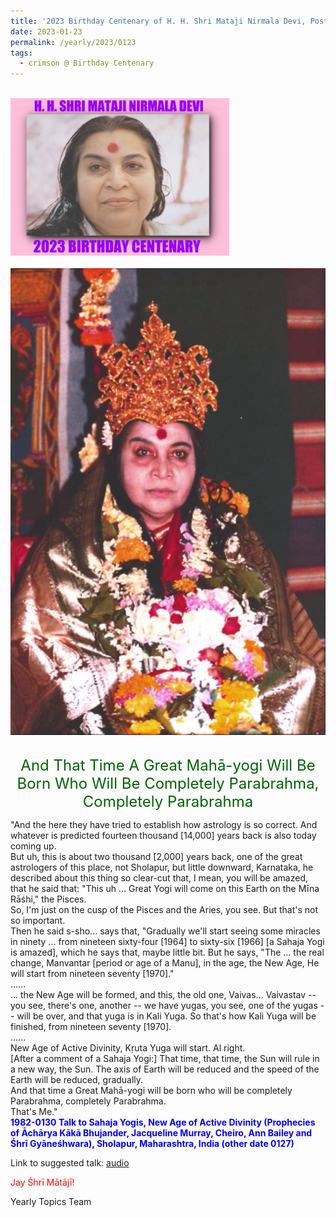 ```yaml
---
title: '2023 Birthday Centenary of H. H. Shri Mataji Nirmala Devi, Post 2'
date: 2023-01-23
permalink: /yearly/2023/0123
tags:
  - crimson @ Birthday Centenary
---
```


<br>
<div style="text-align: left"><img src="/images/100Years.jpg" width="350" /></div><br>

<div style="text-align: center"><img src="/images/image1098_Asha_Peter_Brownscombe_Collection.png" /></div>

<br>
<p style="color:DarkGreen; text-align:center">
<font size="+2"><b></b>And That Time A Great Mahā-yogi Will Be Born Who Will Be Completely Parabrahma, Completely Parabrahma<br></font>
</p>

<p>
"And the here they have tried to establish how astrology is so correct. And whatever is predicted fourteen thousand [14,000] years back is also today coming up.<br>
But uh, this is about two thousand [2,000] years back, one of the great astrologers of this place, not Sholapur, but little downward, Karnataka, he described about this thing so clear-cut that, I mean, you will be amazed, that he said that: "This uh ... Great Yogi will come on this Earth on the Mīna Rāśhi," the Pisces.<br>
So, I'm just on the cusp of the Pisces and the Aries, you see. But that's not so important.<br>
Then he said s-sho... says that, "Gradually we'll start seeing some miracles in ninety ... from nineteen sixty-four [1964] to sixty-six [1966] [a Sahaja Yogi is amazed], which he says that, maybe little bit. But he says, "The ... the real change, Manvantar [period or age of a Manu], in the age, the New Age, He will start from nineteen seventy [1970]."<br>
......<br>
... the New Age will be formed, and this, the old one, Vaivas... Vaivastav -- you see, there's one, another -- we have yugas, you see, one of the yugas -- will be over, and that yuga is in Kali Yuga. So that's how Kali Yuga will be finished, from nineteen seventy [1970].<br> 
......<br>
New Age of Active Divinity, Kṛuta Yuga will start. Al right.<br>
[After a comment of a Sahaja Yogi:] That time, that time, the Sun will rule in a new way, the Sun. The axis of Earth will be reduced and the speed of the Earth will be reduced, gradually.<br>
And that time a Great Mahā-yogi will be born who will be completely Parabrahma, completely Parabrahma.<br>
That's Me."<br>
<font color="blue"><b>1982-0130 Talk to Sahaja Yogis, New Age of Active Divinity (Prophecies of Āchārya Kākā Bhujander, Jacqueline Murray, Cheiro, Ann Bailey and Śhrī Gyāneśhwara), Sholapur, Maharashtra, India (other date 0127)</b></font><br>
</p>

Link to suggested talk: <a href="https://soundcloud.com/nirmala-vidya-portal/1982-0130-prophecies-of"> audio</a><br>

<p style="color:red;">Jay Śhrī Mātājī!<br></p>

<p>Yearly Topics Team</p>